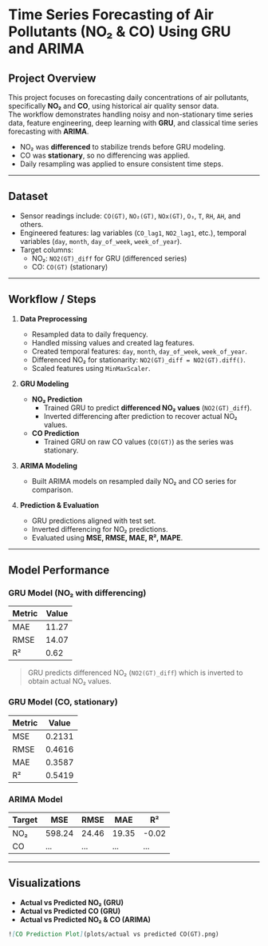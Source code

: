 # Time Series Forecasting of Air Pollutants (NO₂ & CO) Using GRU and ARIMA

## Project Overview
This project focuses on forecasting daily concentrations of air pollutants, specifically **NO₂** and **CO**, using historical air quality sensor data.  
The workflow demonstrates handling noisy and non-stationary time series data, feature engineering, deep learning with **GRU**, and classical time series forecasting with **ARIMA**.  

- NO₂ was **differenced** to stabilize trends before GRU modeling.  
- CO was **stationary**, so no differencing was applied.  
- Daily resampling was applied to ensure consistent time steps.

---

## Dataset
- Sensor readings include: `CO(GT)`, `NO₂(GT)`, `NOx(GT)`, `O₃`, `T`, `RH`, `AH`, and others.  
- Engineered features: lag variables (`CO_lag1`, `NO2_lag1`, etc.), temporal variables (`day`, `month`, `day_of_week`, `week_of_year`).  
- Target columns:
  - NO₂: `NO2(GT)_diff` for GRU (differenced series)
  - CO: `CO(GT)` (stationary)

---

## Workflow / Steps

1. **Data Preprocessing**
   - Resampled data to daily frequency.
   - Handled missing values and created lag features.
   - Created temporal features: `day`, `month`, `day_of_week`, `week_of_year`.
   - Differenced NO₂ for stationarity: `NO2(GT)_diff = NO2(GT).diff()`.
   - Scaled features using `MinMaxScaler`.

2. **GRU Modeling**
   - **NO₂ Prediction**
     - Trained GRU to predict **differenced NO₂ values** (`NO2(GT)_diff`).
     - Inverted differencing after prediction to recover actual NO₂ values.
   - **CO Prediction**
     - Trained GRU on raw CO values (`CO(GT)`) as the series was stationary.

3. **ARIMA Modeling**
   - Built ARIMA models on resampled daily NO₂ and CO series for comparison.

4. **Prediction & Evaluation**
   - GRU predictions aligned with test set.
   - Inverted differencing for NO₂ predictions.
   - Evaluated using **MSE, RMSE, MAE, R², MAPE**.

---

## Model Performance

### GRU Model (NO₂ with differencing)
| Metric | Value |
|--------|-------|
| MAE    | 11.27 |
| RMSE   | 14.07 |
| R²     | 0.62  |
> GRU predicts differenced NO₂ (`NO2(GT)_diff`) which is inverted to obtain actual NO₂ values.

### GRU Model (CO, stationary)
| Metric | Value |
|--------|-------|
| MSE    | 0.2131 |
| RMSE   | 0.4616 |
| MAE    | 0.3587 |
| R²     | 0.5419 |

### ARIMA Model
| Target | MSE   | RMSE  | MAE   | R²     |
|--------|-------|-------|-------|--------|
| NO₂    | 598.24| 24.46 | 19.35 | -0.02  |
| CO     | ...   | ...   | ...   | ...    |

---

## Visualizations
- **Actual vs Predicted NO₂ (GRU)**
- **Actual vs Predicted CO (GRU)**
- **Actual vs Predicted NO₂ & CO (ARIMA)**

```markdown
![CO Prediction Plot](plots/actual vs predicted CO(GT).png)

